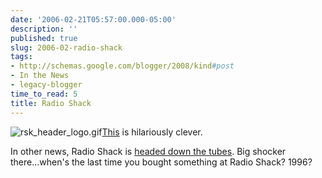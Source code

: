 ```yaml
---
date: '2006-02-21T05:57:00.000-05:00'
description: ''
published: true
slug: 2006-02-radio-shack
tags:
- http://schemas.google.com/blogger/2008/kind#post
- In the News
- legacy-blogger
time_to_read: 5
title: Radio Shack
---
```


![rsk_header_logo.gif](rsk_header_logo.gif)<a href="http://ldopa.net/2006/02/21/radio-shack-announces-free-tv-downloads/">This</a> is hilariously clever.

In other news, Radio Shack is <a href="http://www.forbes.com/technology/feeds/afx/2006/02/20/afx2539792.html">headed down the tubes</a>. Big shocker there...when's the last time you bought something at Radio Shack? 1996?